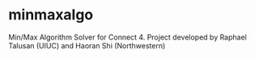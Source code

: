 # minmaxalgo
Min/Max Algorithm Solver for Connect 4.
Project developed by Raphael Talusan (UIUC) and Haoran Shi (Northwestern)
